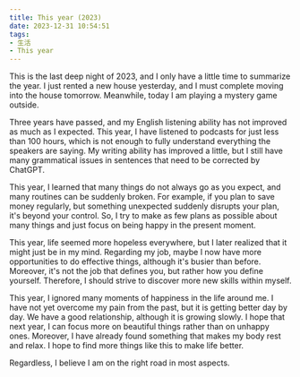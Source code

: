 ```yaml
---
title: This year (2023)
date: 2023-12-31 10:54:51
tags: 
- 生活
- This year
---
```



This is the last deep night of 2023, and I only have a little time to summarize the year. I just rented a new house yesterday, and I must complete moving into the house tomorrow. Meanwhile, today I am playing a mystery game outside.

Three years have passed, and my English listening ability has not improved as much as I expected. This year, I have listened to podcasts for just less than 100 hours, which is not enough to fully understand everything the speakers are saying. My writing ability has improved a little, but I still have many grammatical issues in sentences that need to be corrected by ChatGPT.

This year, I learned that many things do not always go as you expect, and many routines can be suddenly broken. For example, if you plan to save money regularly, but something unexpected suddenly disrupts your plan, it's beyond your control. So, I try to make as few plans as possible about many things and just focus on being happy in the present moment.

This year, life seemed more hopeless everywhere, but I later realized that it might just be in my mind. Regarding my job, maybe I now have more opportunities to do effective things, although it's busier than before. Moreover, it's not the job that defines you, but rather how you define yourself. Therefore, I should strive to discover more new skills within myself.

This year, I ignored many moments of happiness in the life around me. I have not yet overcome my pain from the past, but it is getting better day by day. We have a good relationship, although it is growing slowly. I hope that next year, I can focus more on beautiful things rather than on unhappy ones. Moreover, I have already found something that makes my body rest and relax. I hope to find more things like this to make life better.

Regardless, I believe I am on the right road in most aspects.





